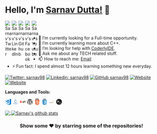 # Hello, I'm [Sarnav Dutta!](https://sarnav.me) 👋

<a href="https://twitter.com/sarnav98">
  <img align="left" alt="Sarnav's Twitter" width="22px" src="https://cdn.jsdelivr.net/npm/simple-icons@v3/icons/twitter.svg" />
</a>
<a href="https://linkedin.com/in/sarnav-dutta-786729b5">
  <img align="left" alt="Sarnav's LinkedIn" width="22px" src="https://cdn.jsdelivr.net/npm/simple-icons@v3/icons/linkedin.svg" />
</a>
<a href="https://github.com/sarnav98">
  <img align="left" alt="Sarnav's Github" width="22px" src="https://cdn.jsdelivr.net/npm/simple-icons@v3/icons/github.svg" />
</a>
<a href="https://www.facebook.com/sarnavdutta/">
  <img align="left" alt="Sarnav's Facebook" width="22px" src="https://cdn.jsdelivr.net/npm/simple-icons@v3/icons/facebook.svg" />
</a>
<a href="https://www.youtube.com/channel/UCOoXB0VT_Zs7jgbaeh-paZw">
  <img align="left" alt="Sarnav's Youtube" width="22px" src="https://cdn.jsdelivr.net/npm/simple-icons@v3/icons/youtube.svg" />
</a>

<br/>
<br/>



- 🔭 I’m currently looking for a Full-time opportunity.
- 🌱 I’m currently learning more about C++.
- 🤔 I’m looking for help with [CoderlyIDE](https://code.coderly.in/).
- 💬 Ask me about any TECH related stuff.
- 📫 How to reach me: [Email](mailto:sarnavdutta2011@gmail.com)
- ⚡ Fun fact: I spend almost 12 hours learning something new everyday.

[![Twitter: sarnav98](https://img.shields.io/twitter/follow/sarnav98?style=social)](https://twitter.com/sarnav98)
[![Linkedin: sarnav98](https://img.shields.io/badge/-sarnavdutta-blue?style=flat-square&logo=Linkedin&logoColor=white&link=https://www.linkedin.com/in/sarnav-dutta-786729b5/)](https://www.linkedin.com/in/sarnav-dutta-786729b5/)
[![GitHub sarnav98](https://img.shields.io/github/followers/sarnav98?label=follow&style=social)](https://github.com/sarnav98)
[![Website](https://img.shields.io/badge/WorkWebsite-Code.Coderly.in-2648ff?style=flat-square&logo=google-chrome)](https://code.coderly.in/)
[![Website](https://img.shields.io/badge/PersonalWebsite-2648ff?style=flat-square&logo=google-chrome)](https://sarnav.me/)


**Languages and Tools:**  

<code><img height="20" src="https://raw.githubusercontent.com/github/explore/80688e429a7d4ef2fca1e82350fe8e3517d3494d/topics/visual-studio-code/visual-studio-code.png"></code>
<code><img height="20" src="https://raw.githubusercontent.com/github/explore/80688e429a7d4ef2fca1e82350fe8e3517d3494d/topics/c/c.png"></code>
<code><img height="20" src="https://raw.githubusercontent.com/github/explore/80688e429a7d4ef2fca1e82350fe8e3517d3494d/topics/git/git.png"></code>
<code><img height="20" src="https://raw.githubusercontent.com/github/explore/80688e429a7d4ef2fca1e82350fe8e3517d3494d/topics/wordpress/wordpress.png"></code>
<code><img height="20" src="https://raw.githubusercontent.com/github/explore/80688e429a7d4ef2fca1e82350fe8e3517d3494d/topics/html/html.png"></code>
<code><img height="20" src="https://raw.githubusercontent.com/github/explore/80688e429a7d4ef2fca1e82350fe8e3517d3494d/topics/css/css.png"></code>
<code><img height="20" src="https://raw.githubusercontent.com/github/explore/80688e429a7d4ef2fca1e82350fe8e3517d3494d/topics/mysql/mysql.png"></code>
<code><img height="20" src="https://raw.githubusercontent.com/github/explore/80688e429a7d4ef2fca1e82350fe8e3517d3494d/topics/terminal/terminal.png"></code>

<a href="https://github.com/sarnav98">
  <img align="center" src="https://github-readme-stats.vercel.app/api/top-langs/?username=sarnav98&theme=light&hide_langs_below=1" />
</a>
<a href="https://github.com/sarnav98">
 <img align="center" src="https://github-readme-stats.vercel.app/api?username=sarnav98&show_icons=true&theme=light&line_height=27" alt="Sarnav's github stats"/>
</a>

<div align="center">

### Show some ❤️ by starring some of the repositories!

</div>
